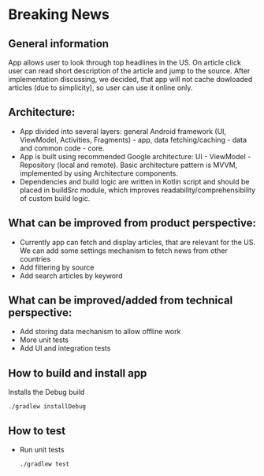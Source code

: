 # Breaking News

## General information
App allows user to look through top headlines in the US. On article click user can read short description of the article and jump to the source. After implementation discussing, we decided, that app will not cache dowloaded articles (due to simplicity), so user can use it online only.

## Architecture:
- App divided into several layers: general Android framework (UI, ViewModel, Activities, Fragments) - app, data fetching/caching - data and common code - core.
- App is built using recommended Google architecture: UI - ViewModel - Repository (local and remote). Basic architecture pattern is MVVM, implemented by using Architecture components.
- Dependencies and build logic are written in Kotlin script and should be placed in buildSrc module, which improves readability/comprehensibility of custom build logic.

## What can be improved from product perspective:
- Currently app can fetch and display articles, that are relevant for the US. We can add some settings mechanism to fetch news from other countries
- Add filtering by source
- Add search articles by keyword

## What can be improved/added from technical perspective:
- Add storing data mechanism to allow offline work
- More unit tests
- Add UI and integration tests

## How to build and install app
Installs the Debug build

    ./gradlew installDebug

## How to test

- Run unit tests

      ./gradlew test

